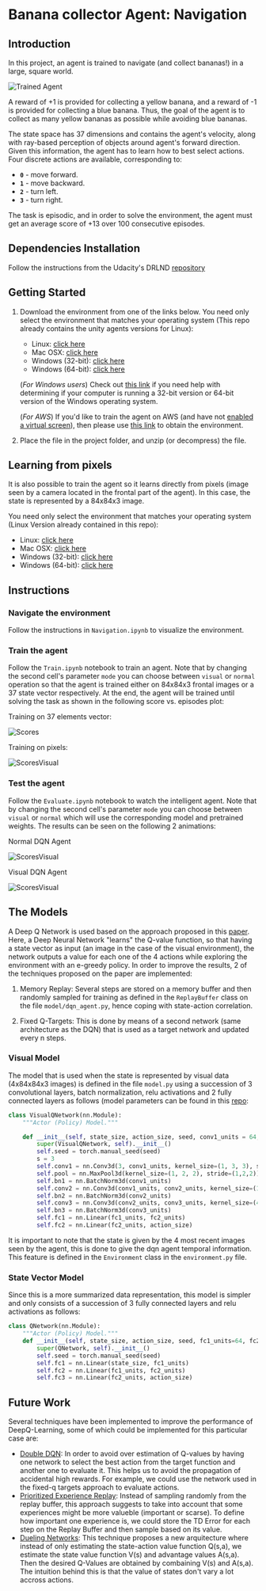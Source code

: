 [//]: # (Image References)

[image1]: https://user-images.githubusercontent.com/10624937/42135619-d90f2f28-7d12-11e8-8823-82b970a54d7e.gif "Trained Agent"

[image2]: imgs/scores.png "Scores"
[image3]: imgs/scores_visual.png "Scores Visual"
[image4]: imgs/visualDQN.gif "Visual agent"
[image5]: imgs/normalDQN.gif "Normal agent"


# Banana collector Agent: Navigation

## Introduction

In this project, an agent is trained to navigate (and collect bananas!) in a large, square world.  

![Trained Agent][image1]

A reward of +1 is provided for collecting a yellow banana, and a reward of -1 is provided for collecting a blue banana.  Thus, the goal of the agent is to collect as many yellow bananas as possible while avoiding blue bananas.  

The state space has 37 dimensions and contains the agent's velocity, along with ray-based perception of objects around agent's forward direction.  Given this information, the agent has to learn how to best select actions.  Four discrete actions are available, corresponding to:
- **`0`** - move forward.
- **`1`** - move backward.
- **`2`** - turn left.
- **`3`** - turn right.

The task is episodic, and in order to solve the environment, the agent must get an average score of +13 over 100 consecutive episodes.

## Dependencies Installation
Follow the instructions from the Udacity's DRLND [repository](https://github.com/udacity/deep-reinforcement-learning#dependencies)

## Getting Started

1. Download the environment from one of the links below.  You need only select the environment that matches your operating system (This repo already contains the unity agents versions for Linux):
    - Linux: [click here](https://s3-us-west-1.amazonaws.com/udacity-drlnd/P1/Banana/Banana_Linux.zip)
    - Mac OSX: [click here](https://s3-us-west-1.amazonaws.com/udacity-drlnd/P1/Banana/Banana.app.zip)
    - Windows (32-bit): [click here](https://s3-us-west-1.amazonaws.com/udacity-drlnd/P1/Banana/Banana_Windows_x86.zip)
    - Windows (64-bit): [click here](https://s3-us-west-1.amazonaws.com/udacity-drlnd/P1/Banana/Banana_Windows_x86_64.zip)
    
    (_For Windows users_) Check out [this link](https://support.microsoft.com/en-us/help/827218/how-to-determine-whether-a-computer-is-running-a-32-bit-version-or-64) if you need help with determining if your computer is running a 32-bit version or 64-bit version of the Windows operating system.

    (_For AWS_) If you'd like to train the agent on AWS (and have not [enabled a virtual screen](https://github.com/Unity-Technologies/ml-agents/blob/master/docs/Training-on-Amazon-Web-Service.md)), then please use [this link](https://s3-us-west-1.amazonaws.com/udacity-drlnd/P1/Banana/Banana_Linux_NoVis.zip) to obtain the environment.

2. Place the file in the project folder, and unzip (or decompress) the file.


## Learning from pixels

It is also possible to train the agent so it learns directly from pixels (image seen by a camera located in the frontal part of the agent). In this case, the state is represented by a 84x84x3 image.


You need only select the environment that matches your operating system (Linux Version already contained in this repo):
- Linux: [click here](https://s3-us-west-1.amazonaws.com/udacity-drlnd/P1/Banana/VisualBanana_Linux.zip)
- Mac OSX: [click here](https://s3-us-west-1.amazonaws.com/udacity-drlnd/P1/Banana/VisualBanana.app.zip)
- Windows (32-bit): [click here](https://s3-us-west-1.amazonaws.com/udacity-drlnd/P1/Banana/VisualBanana_Windows_x86.zip)
- Windows (64-bit): [click here](https://s3-us-west-1.amazonaws.com/udacity-drlnd/P1/Banana/VisualBanana_Windows_x86_64.zip)

## Instructions
### Navigate the environment
Follow the instructions in `Navigation.ipynb` to visualize the environment.

### Train the agent
Follow the `Train.ipynb` notebook to train an agent. Note that by changing the second cell's parameter `mode` you can choose between `visual` or `normal` operation so that the agent is trained either on 84x84x3 frontal images or a 37 state vector respectively. At the end, the agent will be trained until solving the task as shown in the following score vs. episodes plot:

Training on 37 elements vector:

![Scores][image2]

Training on pixels:

![ScoresVisual][image3]

### Test the agent
Follow the `Evaluate.ipynb` notebook to watch the intelligent agent. Note that by changing the second cell's parameter `mode` you can choose between `visual` or `normal` which will use the corresponding model and pretrained weights. The results can be seen on the following 2 animations:

Normal DQN Agent

![ScoresVisual][image5]

Visual DQN Agent

![ScoresVisual][image4]



## The Models
A Deep Q Network is used based on the approach proposed in this [paper](https://storage.googleapis.com/deepmind-media/dqn/DQNNaturePaper.pdf). Here, a Deep Neural Network "learns" the Q-value function, so that having a state vector as input (an image in the case of the visual environment), the network outputs a value for each one of the 4 actions while exploring the environment with an e-greedy policy. In order to improve the results, 2 of the techniques proposed on the paper are implemented:

1. Memory Replay: Several steps are stored on a memory buffer and then randomly sampled for training as defined in the `ReplayBuffer` class on the file  `model/dqn_agent.py`, hence coping with state-action correlation.

2. Fixed Q-Targets: This is done by means of a second network (same architecture as the DQN) that is used as a target network and updated every n steps.

### Visual Model
The model that is used when the state is represented by visual data (4x84x84x3 images) is defined in the file `model.py` using a succession of 3 convolutional layers, batch normalization, relu activations and 2 fully connected layers as follows (model parameters can be found in this [repo](https://github.com/yingweiy/drlnd_project1_navigation):

``` python
class VisualQNetwork(nn.Module):
    """Actor (Policy) Model."""

    def __init__(self, state_size, action_size, seed, conv1_units = 64, conv2_units = 64*2, conv3_units = 64*2, fc1_units=1152, fc2_units=64):
        super(VisualQNetwork, self).__init__()
        self.seed = torch.manual_seed(seed)
        s = 3
        self.conv1 = nn.Conv3d(3, conv1_units, kernel_size=(1, 3, 3), stride=(1,s,s))
        self.pool = nn.MaxPool3d(kernel_size=(1, 2, 2), stride=(1,2,2))
        self.bn1 = nn.BatchNorm3d(conv1_units)
        self.conv2 = nn.Conv3d(conv1_units, conv2_units, kernel_size=(1, 3, 3), stride=(1,s,s))
        self.bn2 = nn.BatchNorm3d(conv2_units)
        self.conv3 = nn.Conv3d(conv2_units, conv3_units, kernel_size=(4, 3, 3), stride=(1,s,s))
        self.bn3 = nn.BatchNorm3d(conv3_units)
        self.fc1 = nn.Linear(fc1_units, fc2_units)
        self.fc2 = nn.Linear(fc2_units, action_size)
```

It is important to note that the state is given by the 4 most recent images seen by the agent, this is done to give the dqn agent temporal information. This feature is defined in the `Environment` class in the `environment.py` file.

### State Vector Model
Since this is a more summarized data representation, this model is simpler and only consists of a succession of 3 fully connected layers and relu activations as follows:

``` python
class QNetwork(nn.Module):
    """Actor (Policy) Model."""
    def __init__(self, state_size, action_size, seed, fc1_units=64, fc2_units=64):
        super(QNetwork, self).__init__()
        self.seed = torch.manual_seed(seed)
        self.fc1 = nn.Linear(state_size, fc1_units)
        self.fc2 = nn.Linear(fc1_units, fc2_units)
        self.fc3 = nn.Linear(fc2_units, action_size)
```

## Future Work
Several techniques have been implemented to improve the performance of DeepQ-Learning, some of which could be implemented for this particular case are:
* [Double DQN](https://arxiv.org/abs/1509.06461): In order to avoid over estimation of Q-values by having one network to select the best action from the target function and another one to evaluate it. This helps us to avoid the propagation of accidental high rewards. For example, we could use the network used in the fixed-q targets approach to evaluate actions.
* [Prioritized Experience Replay](https://arxiv.org/abs/1511.05952): Instead of sampling randomly from the replay buffer, this approach suggests to take into account that some experiences might be more valueble (important or scarse). To define how important one experience is, we could store the TD Error for each step on the Replay Buffer and then sample based on its value.
* [Dueling Networks](https://arxiv.org/abs/1511.06581): This technique proposes a new arquitecture where instead of only estimating the state-action value function Q(s,a), we estimate the state value function V(s) and advantage values A(s,a). Then the desired Q-Values are obtained by combaining V(s) and A(s,a). The intuition behind this is that the value of states don't vary a lot accross actions.